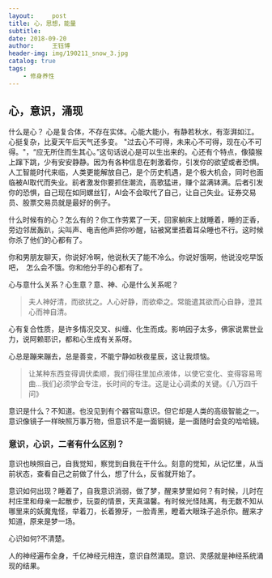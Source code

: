 ```yaml
--- 
layout:     post 
title: 心，思想，能量
subtitle:  
date: 2018-09-20
author:     王钰博 
header-img: img/190211_snow_3.jpg
catalog: true
tags:
    - 修身养性
--- 
```


## 心，意识，涌现

什么是心？
心是复合体，不存在实体。心能大能小，有静若秋水，有澎湃如江。心挺复杂，比夏天午后天气还多变。
"过去心不可得，未来心不可得，现在心不可得。"，“应无所住而生其心。”这句话说心是可以生出来的。心还有个特点，像猿猴上蹿下跳，少有安安静静。因为有各种信息在刺激着你，引发你的欲望或者恐惧。人工智能时代来临，人类更能解放自己，是个历史机遇，是个极大机会，同时也面临被AI取代而失业。前者激发你要抓住潮流，高歌猛进，赚个盆满钵满。后者引发你的恐惧，自己现在如同螺丝钉，AI会不会取代了自己，让自己失业。证券交易员、股票交易员就是最好的例子。

什么时候有的心？怎么有的？你工作劳累了一天，回家躺床上就睡着，睡的正香，旁边邻居轰趴，尖叫声、电吉他声把你吵醒，钻被窝里捂着耳朵睡也不行。这时候你杀了他们的心都有了。

你和男朋友聊天，你说好冷啊，他说秋天了能不冷么。你说好饿啊，他说没吃早饭吧，　怎么会不饿。你和他分手的心都有了。

心与意什么关系？心生意？意、神、心是什么关系呢？

> 夫人神好清，而欲扰之。人心好静，而欲牵之。常能遣其欲而心自静，澄其心而神自清。

心有复合性质，是许多情况交叉、纠缠、化生而成。影响因子太多，佛家说累世业力，说阿赖耶识，都和心生成有关系呀。

心总是蹦来蹦去，总是善变，不能宁静如秋夜星辰，这让我烦恼。
> 让某种东西变得调伏柔顺，我们得往里加点液体，以使它变化、变得容易弯曲...我们必须学会专注，长时间的专注。这是让心调柔的关键。《八万四千问》

意识是什么？不知道。也没见到有个器官叫意识。但它却是人类的高级智能之一。意识像镜子一样映照万事万物，但意识不是一面铜镜，是一面随时会变的哈哈镜。

### 意识，心识，二者有什么区别？

意识也映照自己，自我觉知，察觉到自我在干什么。刻意的觉知，从记忆里，从当前状态，查看自己之前做了什么，想了什么，反省就开始了。


意识如何出现？睡着了，自我意识消弱，做了梦，醒来梦里如何？有时候，儿时在村庄里和母亲一起散步，玩耍的情景，天真温馨。有时候光怪陆离，有无数不知从哪里来的妖魔鬼怪，举着刀，长着獠牙，一脸青黑，瞪着大眼珠子追杀你。醒来才知道，原来是梦一场。

心识如何?不清楚。

人的神经遍布全身，千亿神经元相连，意识自然涌现。意识、灵感就是神经系统涌现的结果。
